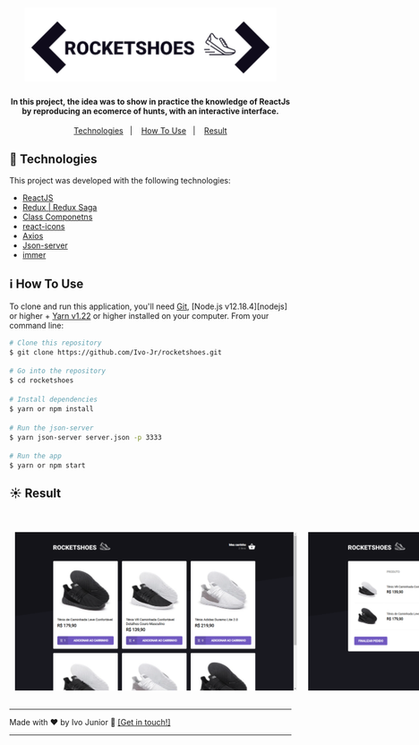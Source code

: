 <h1 align="center">
    <img alt="logo" src="src/assets/images/rocket.png" width="450px" />
</h1>


<h4 align="center">
  In this project, the idea was to show in practice the knowledge of ReactJs by reproducing an ecomerce of hunts, with an interactive interface.
</h4>

<p align="center">
  <a href="#rocket-technologies">Technologies</a>&nbsp;&nbsp;&nbsp;|&nbsp;&nbsp;&nbsp;
  <a href="#information_source-how-to-use">How To Use</a>&nbsp;&nbsp;&nbsp;|&nbsp;&nbsp;&nbsp;
  <a href="#sunny-result">Result</a>
</p>


## :rocket: Technologies

This project was developed with the following technologies:

- [ReactJS](https://reactjs.org/)
- [Redux | Redux Saga](https:///)
- [Class Componetns](https://pt-br.reactjs.org/docs/react-component.html)
- [react-icons](https://react-icons.github.io/react-icons/)
- [Axios](https://reactjs.org/)
- [Json-server](https://reactjs.org/)
- [immer](https://reactjs.org/)


## :information_source: How To Use

To clone and run this application, you'll need [Git](https://git-scm.com), [Node.js v12.18.4][nodejs] or higher + [Yarn v1.22][yarn] or higher installed on your computer. From your command line:

```bash
# Clone this repository
$ git clone https://github.com/Ivo-Jr/rocketshoes.git

# Go into the repository
$ cd rocketshoes

# Install dependencies
$ yarn or npm install

# Run the json-server
$ yarn json-server server.json -p 3333

# Run the app
$ yarn or npm start
```

## :sunny: Result

  <div style="display: flex;   flex-direction: column;
  align-items: center;">
  <h1 align="center" style="display: flex; flex-direction:row;">
      <img   style="margin: 0 10px;" alt="prit1" src="src/assets/images/prt1.png" />
       <br>
       <br>
      <img   style="margin: 0 10px;" alt="prt2" src="src/assets/images/prt2.png" />
      <br>
  </h1>     
  </div>

---

Made with ♥ by Ivo Junior :wave: <a href="https://www.linkedin.com/in/jos%C3%A9-ivo-maciel-j%C3%BAnior-658136145/" target="_blank">[Get in touch!]</a>

[yarn]: https://yarnpkg.com/
[vc]: https://code.visualstudio.com/

----
